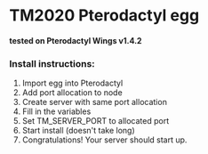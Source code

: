 # TM2020 Pterodactyl egg
#### tested on Pterodactyl Wings v1.4.2

### Install instructions:
1. Import egg into Pterodactyl
2. Add port allocation to node
3. Create server with same port allocation
4. Fill in the variables
5. Set TM_SERVER_PORT to allocated port
6. Start install (doesn't take long)
7. Congratulations! Your server should start up.
